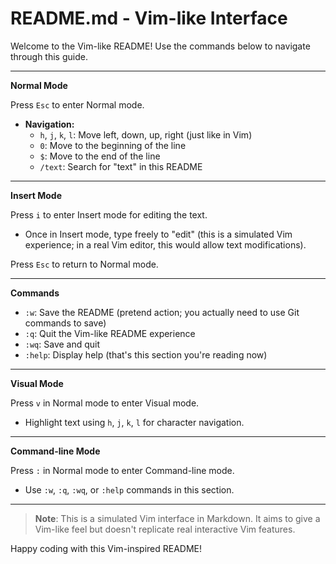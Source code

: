 # README.md - Vim-like Interface

Welcome to the Vim-like README! Use the commands below to navigate through this guide.

---

**Normal Mode**

Press `Esc` to enter Normal mode.

- **Navigation:**
  - `h`, `j`, `k`, `l`: Move left, down, up, right (just like in Vim)
  - `0`: Move to the beginning of the line
  - `$`: Move to the end of the line
  - `/text`: Search for "text" in this README

---

**Insert Mode**

Press `i` to enter Insert mode for editing the text.

- Once in Insert mode, type freely to "edit" (this is a simulated Vim experience; in a real Vim editor, this would allow text modifications).

Press `Esc` to return to Normal mode.

---

**Commands**

- `:w`: Save the README (pretend action; you actually need to use Git commands to save)
- `:q`: Quit the Vim-like README experience
- `:wq`: Save and quit
- `:help`: Display help (that's this section you're reading now)

---

**Visual Mode**

Press `v` in Normal mode to enter Visual mode.

- Highlight text using `h`, `j`, `k`, `l` for character navigation.

---

**Command-line Mode**

Press `:` in Normal mode to enter Command-line mode.

- Use `:w`, `:q`, `:wq`, or `:help` commands in this section.

---

> **Note**: This is a simulated Vim interface in Markdown. It aims to give a Vim-like feel but doesn't replicate real interactive Vim features.

Happy coding with this Vim-inspired README!
